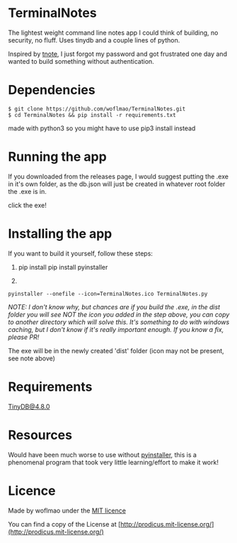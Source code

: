 # TerminalNotes

The lightest weight command line notes app I could think of building, no security, no fluff. Uses tinydb and a couple lines of python.

Inspired by [tnote](https://github.com/tasdikrahman/tnote/tree/master), I just forgot my password and got frustrated one day and wanted to build something without authentication.

# Dependencies

``` 
$ git clone https://github.com/woflmao/TerminalNotes.git
$ cd TerminalNotes && pip install -r requirements.txt
```

made with python3 so you might have to use pip3 install instead

# Running the app
If you downloaded from the releases page, I would suggest putting the .exe in it's own folder, as the db.json will just be created in whatever root folder the .exe is in.

click the exe!

# Installing the app

If you want to build it yourself, follow these steps:

1. pip install pip install pyinstaller

2.
```
pyinstaller --onefile --icon=TerminalNotes.ico TerminalNotes.py
```

*NOTE: I don't know why, but chances are if you build the .exe, in the dist folder you will see NOT the icon you added in the step above, you can copy to another directory which will solve this.
It's something to do with windows caching, but I don't know if it's really important enough. If you know a fix, please PR!*

The exe will be in the newly created 'dist' folder (icon may not be present, see note above)

# Requirements

TinyDB@4.8.0

# Resources

Would have been much worse to use without [pyinstaller](https://pyinstaller.org/en/stable/installation.html), this is a phenomenal program that took very little learning/effort to make it work!

# Licence

Made by woflmao under the [MIT licence](https://prodicus.mit-license.org/)

You can find a copy of the License at [http://prodicus.mit-license.org/](http://prodicus.mit-license.org/)
